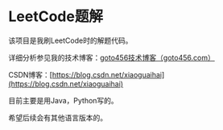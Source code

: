 # LeetCode题解

该项目是我刷LeetCode时的解题代码。   

详细分析参见我的技术博客：[goto456技术博客（goto456.com）](http://goto456.com/)

CSDN博客：[https://blog.csdn.net/xiaoguaihai](https://blog.csdn.net/xiaoguaihai)

目前主要是用Java，Python写的。

希望后续会有其他语言版本的。
